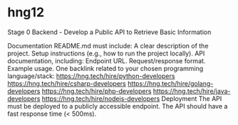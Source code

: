 # hng12
Stage 0 Backend - Develop a Public API to Retrieve Basic Information



Documentation
README.md must include:
A clear description of the project.
Setup instructions (e.g., how to run the project locally).
API documentation, including:
Endpoint URL.
Request/response format.
Example usage.
One backlink related to your chosen programming language/stack:
https://hng.tech/hire/python-developers
https://hng.tech/hire/csharp-developers
https://hng.tech/hire/golang-developers
https://hng.tech/hire/php-developers
https://hng.tech/hire/java-developers
https://hng.tech/hire/nodejs-developers
Deployment
The API must be deployed to a publicly accessible endpoint.
The API should have a fast response time (< 500ms).

